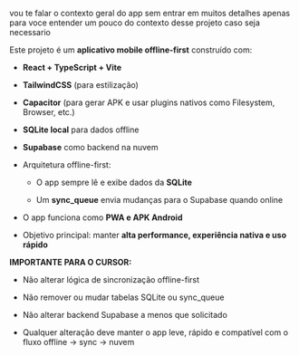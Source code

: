 vou te falar o contexto geral do app sem entrar em muitos detalhes apenas para voce entender um pouco do contexto desse projeto caso seja necessario

Este projeto é um **aplicativo mobile offline-first** construído com:

- **React + TypeScript + Vite**

- **TailwindCSS** (para estilização)

- **Capacitor** (para gerar APK e usar plugins nativos como Filesystem, Browser, etc.)

- **SQLite local** para dados offline

- **Supabase** como backend na nuvem

- Arquitetura offline-first:
  
  - O app sempre lê e exibe dados da **SQLite**
  
  - Um **sync_queue** envia mudanças para o Supabase quando online

- O app funciona como **PWA e APK Android**

- Objetivo principal: manter **alta performance, experiência nativa e uso rápido**

**IMPORTANTE PARA O CURSOR:**

- Não alterar lógica de sincronização offline-first

- Não remover ou mudar tabelas SQLite ou sync_queue

- Não alterar backend Supabase a menos que solicitado

- Qualquer alteração deve manter o app leve, rápido e compatível com o fluxo offline → sync → nuvem


